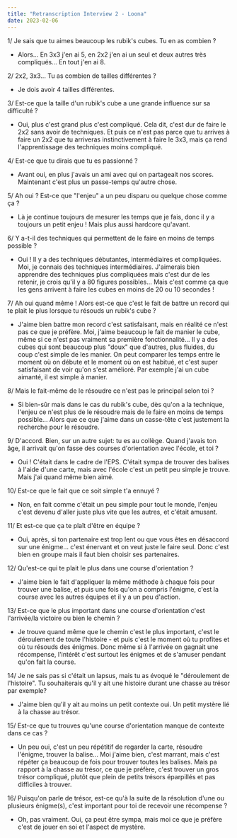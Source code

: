 ```yaml
---
title: "Retranscription Interview 2 - Loona"
date: 2023-02-06
---
```


1/ Je sais que tu aimes beaucoup les rubik's cubes. Tu en as combien ?
- Alors... En 3x3 j'en ai 5, en 2x2 j'en ai un seul et deux autres très compliqués... En tout j'en ai 8.

2/ 2x2, 3x3... Tu as combien de tailles différentes ?
- Je dois avoir 4 tailles différentes.

3/ Est-ce que la taille d'un rubik's cube a une grande influence sur sa difficulté ?
- Oui, plus c'est grand plus c'est compliqué. Cela dit, c'est dur de faire le 2x2 sans avoir de techniques. Et puis ce n'est pas parce que tu arrives à faire un 2x2 que tu arriveras instinctivement à faire le 3x3, mais ça rend l'apprentissage des techniques moins compliqué.

4/ Est-ce que tu dirais que tu es passionné ?
- Avant oui, en plus j'avais un ami avec qui on partageait nos scores. Maintenant c'est plus un passe-temps qu'autre chose.

5/ Ah oui ? Est-ce que "l'enjeu" a un peu disparu ou quelque chose comme ça ?
- Là je continue toujours de mesurer les temps que je fais, donc il y a toujours un petit enjeu ! Mais plus aussi hardcore qu'avant.

6/ Y a-t-il des techniques qui permettent de le faire en moins de temps possible ?
- Oui ! Il y a des techniques débutantes, intermédiaires et compliquées. Moi, je connais des techniques intermédiaires. J'aimerais bien apprendre des techniques plus compliquées mais c'est dur de les retenir, je crois qu'il y a 80 figures possibles... Mais c'est comme ça que les gens arrivent à faire les cubes en moins de 20 ou 10 secondes !

7/ Ah oui quand même ! Alors est-ce que c'est le fait de battre un record qui te plait le plus lorsque tu résouds un rubik's cube ?
- J'aime bien battre mon record c'est satisfaisant, mais en réalité ce n'est pas ce que je préfère. Moi, j'aime beaucoup le fait de manier le cube, même si ce n'est pas vraiment sa première fonctionnalité... Il y a des cubes qui sont beaucoup plus "doux" que d'autres, plus fluides, du coup c'est simple de les manier. On peut comparer les temps entre le moment où on débute et le moment où on est habitué, et c'est super satisfaisant de voir qu'on s'est amélioré. Par exemple j'ai un cube aimanté, il est simple à manier.

8/ Mais le fait-même de le résoudre ce n'est pas le principal selon toi ?
- Si bien-sûr mais dans le cas du rubik's cube, dès qu'on a la technique, l'enjeu ce n'est plus de le résoudre mais de le faire en moins de temps possible... Alors que ce que j'aime dans un casse-tête c'est justement la recherche pour le résoudre.

9/ D'accord. Bien, sur un autre sujet: tu es au collège. Quand j'avais ton âge, il arrivait qu'on fasse des courses d'orientation avec l'école, et toi ?
- Oui ! C'était dans le cadre de l'EPS. C'était sympa de trouver des balises à l'aide d'une carte, mais avec l'école c'est un petit peu simple je trouve. Mais j'ai quand même bien aimé.

10/ Est-ce que le fait que ce soit simple t'a ennuyé ?
- Non, en fait comme c'était un peu simple pour tout le monde, l'enjeu c'est devenu d'aller juste plus vite que les autres, et c'était amusant.

11/ Et est-ce que ça te plaît d'être en équipe ?
- Oui, après, si ton partenaire est trop lent ou que vous êtes en désaccord sur une énigme... c'est énervant et on veut juste le faire seul. Donc c'est bien en groupe mais il faut bien choisir ses partenaires.

12/ Qu'est-ce qui te plait le plus dans une course d'orientation ?
- J'aime bien le fait d'appliquer la même méthode à chaque fois pour trouver une balise, et puis une fois qu'on a compris l'énigme, c'est la course avec les autres équipes et il y a un peu d'action.

13/ Est-ce que le plus important dans une course d'orientation c'est l'arrivée/la victoire ou bien le chemin ?
- Je trouve quand même que le chemin c'est le plus important, c'est le déroulement de toute l'histoire - et puis c'est le moment où tu profites et où tu résouds des énigmes. Donc même si à l'arrivée on gagnait une récompense, l'intérêt c'est surtout les énigmes et de s'amuser pendant qu'on fait la course.

14/ Je ne sais pas si c'était un lapsus, mais tu as évoqué le "déroulement de l'histoire". Tu souhaiterais qu'il y ait une histoire durant une chasse au trésor par exemple?
- J'aime bien qu'il y ait au moins un petit contexte oui. Un petit mystère lié à la chasse au trésor.

15/ Est-ce que tu trouves qu'une course d'orientation manque de contexte dans ce cas ?
- Un peu oui, c'est un peu répétitif de regarder la carte, résoudre l'énigme, trouver la balise... Moi j'aime bien, c'est marrant, mais c'est répéter ça beaucoup de fois pour trouver toutes les balises. Mais pa rapport à la chasse au trésor, ce que je préfère, c'est trouver un gros trésor compliqué, plutôt que plein de petits trésors éparpillés et pas difficiles à trouver.

16/ Puisqu'on parle de trésor, est-ce qu'à la suite de la résolution d'une ou plusieurs énigme(s), c'est important pour toi de recevoir une récompense ? 
- Oh, pas vraiment. Oui, ça peut être sympa, mais moi ce que je préfère c'est de jouer en soi et l'aspect de mystère.

